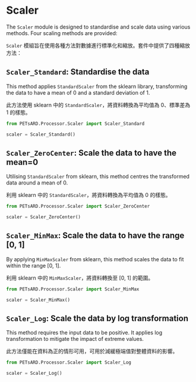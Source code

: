 # Scaler

The `Scaler` module is designed to standardise and scale data using various methods. Four scaling methods are provided:

`Scaler` 模組旨在使用各種方法對數據進行標準化和縮放。套件中提供了四種縮放方法：

## `Scaler_Standard`: Standardise the data

This method applies `StandardScaler` from the sklearn library, transforming the data to have a mean of 0 and a standard deviation of 1.

此方法使用 sklearn 中的 `StandardScaler`，將資料轉換為平均值為 0、標準差為 1 的樣態。

```python
from PETsARD.Processor.Scaler import Scaler_Standard

scaler = Scaler_Standard()
```

## `Scaler_ZeroCenter`: Scale the data to have the mean=0

Utilising `StandardScaler` from sklearn, this method centres the transformed data around a mean of 0.

利用 sklearn 中的 `StandardScaler`，將資料轉換為平均值為 0 的樣態。

```python
from PETsARD.Processor.Scaler import Scaler_ZeroCenter

scaler = Scaler_ZeroCenter()
```

## `Scaler_MinMax`: Scale the data to have the range [0, 1]

By applying `MinMaxScaler` from sklearn, this method scales the data to fit within the range [0, 1].

利用 sklearn 中的 `MinMaxScaler`，將資料轉換至 [0, 1] 的範圍。

```python
from PETsARD.Processor.Scaler import Scaler_MinMax

scaler = Scaler_MinMax()
```

## `Scaler_Log`: Scale the data by log transformation

This method requires the input data to be positive. It applies log transformation to mitigate the impact of extreme values.

此方法僅能在資料為正的情形可用，可用於減緩極端值對整體資料的影響。

```python
from PETsARD.Processor.Scaler import Scaler_Log

scaler = Scaler_Log()
```